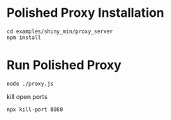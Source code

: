 

# Polished Proxy Installation
```terminal
cd examples/shiny_min/proxy_server
npm install
```

# Run Polished Proxy

```terminal
node ./proxy.js
```

kill open ports

```terminal
npx kill-port 8080
```



